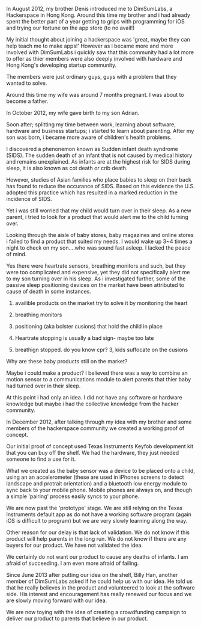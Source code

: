 In August 2012, my brother Denis introduced me to DimSumLabs, a Hackerspace in Hong Kong. Around this time my brother and i had already spent the better part of a year getting to grips with programming for iOS and trying our fortune on the app store (to no avail!)

My initial thought about joining a hackerspace was 'great, maybe they can help teach me to make apps!' However as i became more and more involved with DimSumLabs i quickly saw that this community had a lot more to offer as thier members were also deeply involved with hardware and Hong Kong's developing startup community.

The members were just ordinary guys, guys with a problem that they wanted to solve.

Around this time my wife was around 7 months pregnant. I was about to become a father.




In October 2012, my wife gave birth to my son Adrian.

Soon after; splitting my time between work, learning about software, hardware and business startups; i started to learn about parenting. After my son was born, i became more aware of children's health problems.

I discovered a phenonemon known as Sudden infant death syndrome (SIDS). The sudden death of an infant that is not caused by medical history and remains unexplained. As infants are at the highest risk for SIDS during sleep, it is also known as cot death or crib death.

However, studies of Asian families who place babies to sleep on their back has found to reduce the occurance of SIDS. Based on this evidence the U.S. adopted this practice which has resulted in a marked reduction in the incidence of SIDS.

Yet i was still worried that my child would turn over in their sleep. As a new parent, i tried to look for a product that would alert me to the child turning over. 

Looking through the aisle of baby stores, baby magazines and online stores i failed to find a product that suited my needs. I would wake up 3~4 times a night to check on my son....who was sound fast asleep. I lacked the peace of mind.

Yes there were heartrate sensors, breathing monitors and such, but they were too complicated and expensive, yet they did not specifically alert me to my son turning over in his sleep. As i investigated further, some of the passive sleep positioning devices on the market have been attributed to cause of death in some instances. 


1. availible products on the market try to solve it by
monitoring the heart
2. breathing monitors
3. positioning (aka bolster cusions) that hold the child in place

1. Heartrate stopping is usually a bad sign- maybe too late
2. breathign stopped. do you know cpr?
3, kids suffocate on the cusions

Why are these baby products still on the market?







Maybe i could make a product? I believed there was a way to combine an motion sensor to a communications module to alert parents that thier baby had turned over in their sleep. 


At this point i had only an idea. I did not have any software or hardware knowledge but maybe i had the collective knowledge from the hacker community. 

In December 2012, after talking through my idea with my brother and some members of the hackerspace community we created a working proof of concept. 

Our initial proof of concept used Texas Instruments Keyfob development kit that you can buy off the shelf. We had the hardware, they just needed someone to find a use for it.

What we created as the baby sensor was a device to be placed onto a child, using an an accelerometer (these are used in iPhones screens to detect landscape and protrait orientation) and a bluetooth low energy module to sync back to your mobile phone. Mobile phones are always on, and though a simple 'pairing' process easily syncs to your phone.


We are now past the 'prototype' stage. We are still relying on the Texas Instruments default app as do not have a working software program (again iOS is difficult to program) but we are very slowly learning along the way.

Other reason for our delay is that lack of validation. We do not know if this product will help parents in the long run. We do not know if there are any buyers for our product. We have not validated the idea. 

We certainly do not want our product to cause any deaths of infants. 
I am afraid of succeeding. I am even more afraid of failing.



Since June 2013 after putting our idea on the shelf, Billy Han, another member of DimSumLabs asked if he could help us with our idea. He told us that he really believes in the product and volunteered to look at the software side. His interest and encouragement has really renewed our focus and we are slowly moving forward with our idea.

We are now toying with the idea of creating a crowdfunding campaign to deliver our product to parents that believe in our product.














